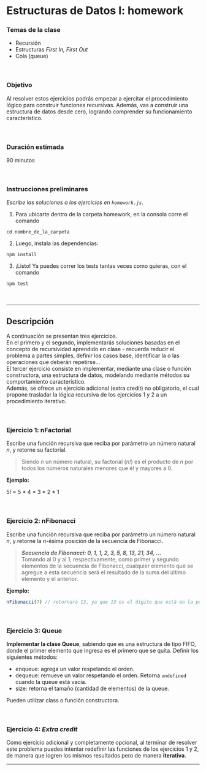 # Estructuras de Datos I: homework

### **Temas de la clase**
- Recursión
- Estructuras _First In, First Out_
- Cola (queue)

ㅤ  
### **Objetivo**
Al resolver estos ejercicios podrás empezar a ejercitar el procedimiento lógico para construir funciones recursivas. Además, vas a construir una estructura de datos desde cero, logrando comprender su funcionamiento característico.

ㅤ  
### **Duración estimada**
90 minutos

ㅤ  
### **Instrucciones preliminares**
_Escribe las soluciones a los ejercicios en `homework.js`._

1. Para ubicarte dentro de la carpeta homework, en la consola corre el comando 
```
cd nombre_de_la_carpeta
```
2. Luego, instala las dependencias:
```
npm install
```
3. ¡Listo! Ya puedes correr los tests tantas veces como quieras, con el comando
```
npm test
```


ㅤ  
<hr/>

## **Descripción**
A continuación se presentan tres ejercicios.  
En el primero y el segundo, implementarás soluciones basadas en el concepto de recursividad aprendido en clase - recuerda reducir el problema a partes simples, definir los casos base, identificar la o las operaciones que deberán repetirse...  
El tercer ejercicio consiste en implementar, mediante una clase o función constructora, una estructura de datos, modelando mediante métodos su comportamiento característico.  
Además, se ofrece un ejercicio adicional (extra credit) no obligatorio, el cual propone trasladar la lógica recursiva de los ejercicios 1 y 2 a un procedimiento iterativo.  

ㅤ  
### Ejercicio 1: nFactorial
Escribe una función recursiva que reciba por parámetro un número natural _n_, y retorne su factorial.
> Siendo _n_ un número natural, su factorial (_n!_) es el producto de _n_ por todos los números naturales menores que él y mayores a 0.   

**Ejemplo:** 

5! = 5 * 4 * 3 * 2 * 1  

ㅤ  
### Ejercicio 2: nFibonacci
Escribe una función recursiva que reciba por parámetro un número natural _n_, y retorne la _n_-ésima posición de la secuencia de Fibonacci.  

> ***Secuencia de Fibonacci: 0, 1, 1, 2, 3, 5, 8, 13, 21, 34, ...***  
Tomando al 0 y al 1, respectivamente, como primer y segundo elementos de la secuencia de Fibonacci, cualquier elemento que se agregue a esta secuencia será el resultado de la suma del último elemento y el anterior.

**Ejemplo:**  

```javascript
nFibonacci(7) // retornará 13, ya que 13 es el dígito que está en la posición 7 de la secuencia.
```

ㅤ  
### Ejercicio 3: Queue
**Implementar la clase Queue**, sabiendo que es una estructura de tipo FIFO, donde el primer elemento que ingresa es el primero que se quita. Definir los siguientes métodos:
  - enqueue: agrega un valor respetando el orden.
  - dequeue: remueve un valor respetando el orden. Retorna `undefined` cuando la queue está vacía.
  - size: retorna el tamaño (cantidad de elementos) de la queue.

Pueden utilizar class o función constructora.


ㅤ  
### Ejercicio 4: _Extra credit_
Como ejercicio adicional y completamente opcional, al terminar de resolver este problema puedes intentar redefinir las funciones de los ejercicios 1 y 2, de manera que logren los mismos resultados pero de manera **iterativa**.
<hr/>